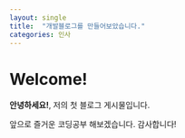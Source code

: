 ```yaml
---
layout: single
title:  "개발블로그를 만들어보았습니다."
categories: 인사
---
```


# Welcome!

**안녕하세요!**, 저의 첫 블로그 게시물입니다.

앞으로 즐거운 코딩공부 해보겠습니다. 감사합니다!
